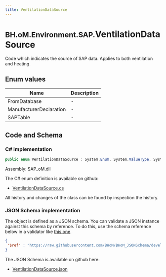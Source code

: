 ```yaml
---
title: VentilationDataSource
---
```


# <small>BH.oM.Environment.SAP.</small>**VentilationDataSource**

Code which indicates the source of SAP data.  Applies to both ventilation and heating.

## Enum values

| Name            | Description                                                    |
|-----------------|----------------------------------------------------------------|
| FromDatabase |  -  |
| ManufacturerDeclaration |  -  |
| SAPTable |  -  |


## Code and Schema

### C# implementation

``` C# title="C#"
public enum VentilationDataSource : System.Enum, System.ValueType, System.IComparable, System.ISpanFormattable, System.IFormattable, System.IConvertible
```

Assembly: SAP_oM.dll

The C# enum definition is available on github:

- [VentilationDataSource.cs](https://github.com/BHoM/SAP_Toolkit/blob/develop/SAP_oM/Enums\VentilationDataSource.cs)

All history and changes of the class can be found by inspection the history.
### JSON Schema implementation

The object is defined as a JSON schema. You can validate a JSON instance against this schema by reference. To do this, use the schema reference below in a validator like [this one](https://www.jsonschemavalidator.net/).

``` json title="JSON Schema"
{
 "$ref" : "https://raw.githubusercontent.com/BHoM/BHoM_JSONSchema/develop/SAP_oM/SAP/VentilationDataSource.json"
}
```

The JSON Schema is available on github here:

- [VentilationDataSource.json](https://github.com/BHoM/BHoM_JSONSchema/blob/develop/SAP_oM/SAP/VentilationDataSource.json)
